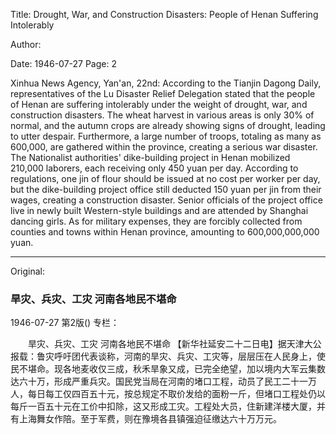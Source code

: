 Title: Drought, War, and Construction Disasters: People of Henan Suffering Intolerably

Author:

Date: 1946-07-27
Page: 2

Xinhua News Agency, Yan'an, 22nd: According to the Tianjin Dagong Daily, representatives of the Lu Disaster Relief Delegation stated that the people of Henan are suffering intolerably under the weight of drought, war, and construction disasters. The wheat harvest in various areas is only 30% of normal, and the autumn crops are already showing signs of drought, leading to utter despair. Furthermore, a large number of troops, totaling as many as 600,000, are gathered within the province, creating a serious war disaster. The Nationalist authorities' dike-building project in Henan mobilized 210,000 laborers, each receiving only 450 yuan per day. According to regulations, one jin of flour should be issued at no cost per worker per day, but the dike-building project office still deducted 150 yuan per jin from their wages, creating a construction disaster. Senior officials of the project office live in newly built Western-style buildings and are attended by Shanghai dancing girls. As for military expenses, they are forcibly collected from counties and towns within Henan province, amounting to 600,000,000,000 yuan.



<hr /> 

Original: 


### 旱灾、兵灾、工灾  河南各地民不堪命

1946-07-27
第2版()
专栏：

　　旱灾、兵灾、工灾
    河南各地民不堪命
    【新华社延安二十二日电】据天津大公报载：鲁灾呼吁团代表谈称，河南的旱灾、兵灾、工灾等，层层压在人民身上，使民不堪命。现各地麦收仅三成，秋禾旱象又成，已完全绝望，加以境内大军云集数达六十万，形成严重兵灾。国民党当局在河南的堵口工程，动员了民工二十一万人，每日每工仅四百五十元，按总规定不取价发给的面粉一斤，但堵口工程处仍以每斤一百五十元在工价中扣除，这又形成工灾。工程处大员，住新建洋楼大厦，并有上海舞女作陪。至于军费，则在豫境各县镇强迫征缴达六十万万元。
